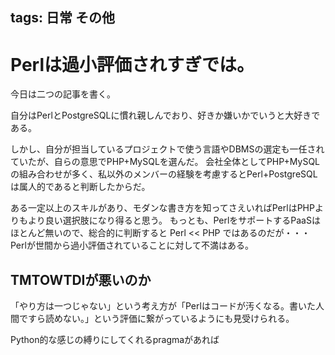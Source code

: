 tags: 日常 その他
---
# Perlは過小評価されすぎでは。

今日は二つの記事を書く。

自分はPerlとPostgreSQLに慣れ親しんでおり、好きか嫌いかでいうと大好きである。

しかし、自分が担当しているプロジェクトで使う言語やDBMSの選定も一任されていたが、自らの意思でPHP+MySQLを選んだ。
会社全体としてPHP+MySQLの組み合わせが多く、私以外のメンバーの経験を考慮するとPerl+PostgreSQLは属人的であると判断したからだ。

ある一定以上のスキルがあり、モダンな書き方を知ってさえいればPerlはPHPよりもより良い選択肢になり得ると思う。
もっとも、PerlをサポートするPaaSはほとんど無いので、総合的に判断すると Perl << PHP ではあるのだが・・・Perlが世間から過小評価されていることに対して不満はある。

## TMTOWTDIが悪いのか

「やり方は一つじゃない」という考え方が「Perlはコードが汚くなる。書いた人間ですら読めない。」という評価に繋がっているようにも見受けられる。

Python的な感じの縛りにしてくれるpragmaがあれば